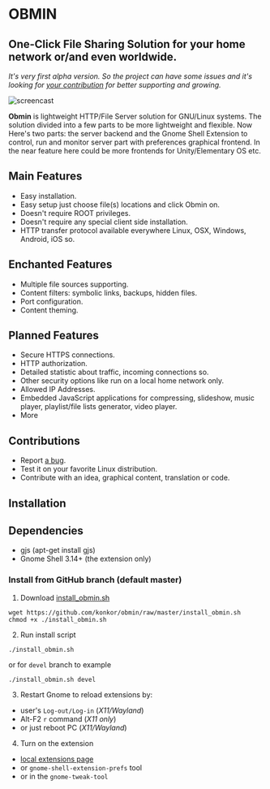 # OBMIN
**One-Click** File Sharing Solution for your home network or/and even worldwide.
-----
_It's very first alpha version. So the project can have some issues and it's looking for [your contribution](#contributions) for better supporting and growing._

![screencast](https://user-images.githubusercontent.com/1944781/27997375-a73383c2-64ff-11e7-8a86-b9fddca45f42.png)

**Obmin** is lightweight HTTP/File Server solution for GNU/Linux systems. The solution divided into a few parts to be more lightweight and flexible. Now Here's two parts: the server backend and the Gnome Shell Extension to control, run and monitor server part with preferences graphical frontend. In the near feature here could be more frontends for Unity/Elementary OS etc.

## Main Features
* Easy installation.
* Easy setup just choose file(s) locations and click Obmin on.
* Doesn't require ROOT privileges.
* Doesn't require any special client side installation.
* HTTP transfer protocol available everywhere Linux, OSX, Windows, Android, iOS so.

## Enchanted Features
* Multiple file sources supporting.
* Content filters: symbolic links, backups, hidden files.
* Port configuration.
* Content theming.

## Planned Features
* Secure HTTPS connections.
* HTTP authorization.
* Detailed statistic about traffic, incoming connections so.
* Other security options like run on a local home network only.
* Allowed IP Addresses.
* Embedded JavaScript applications for compressing, slideshow, music player, playlist/file lists generator, video player.
* More

## Contributions
* Report [a bug](https://github.com/konkor/obmin/issues).
* Test it on your favorite Linux distribution.
* Contribute with an idea, graphical content, translation or code.

## Installation
## Dependencies
* gjs (apt-get install gjs)
* Gnome Shell 3.14+ (the extension only)

### Install from GitHub branch (default master)
1. Download [install_obmin.sh](https://github.com/konkor/obmin/raw/master/install_obmin.sh)
```
wget https://github.com/konkor/obmin/raw/master/install_obmin.sh
chmod +x ./install_obmin.sh
```
2. Run install script
```
./install_obmin.sh
```
or for `devel` branch to example
```
./install_obmin.sh devel
```
3. Restart Gnome to reload extensions by:
 * user's `Log-out/Log-in` (_X11/Wayland_)
 * Alt-F2 `r` command (_X11 only_)
 * or just reboot PC (_X11/Wayland_)
4. Turn on the extension
 * [local extensions page](https://extensions.gnome.org/local/)
 * or `gnome-shell-extension-prefs` tool
 * or in the `gnome-tweak-tool`
